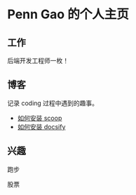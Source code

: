 # Penn Gao 的个人主页

## 工作

后端开发工程师一枚！

## 博客

记录 coding 过程中遇到的趣事。

* [如何安装 scoop](blog/install_scoop/)
* [如何安装 docsify](blog/install_docsify/)

## 兴趣

跑步

股票

